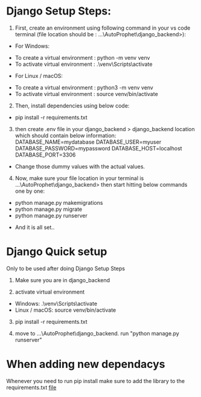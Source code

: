 # Django Setup Steps:

1. First, create an environment using following command in your vs code terminal 
(file location should be : ...\AutoProphet\django_backend>):

* For Windows:
- To create a virtual environment : python -m venv venv
- To activate virtual environment : .\venv\Scripts\activate

* For Linux / macOS:
- To create a virtual environment : python3 -m venv venv
- To activate virtual environment : source venv/bin/activate

2. Then, install dependencies using below code:
- pip install -r requirements.txt

3. then create .env file in your django_backend > django_backend location which should contain below information:
    DATABASE_NAME=mydatabase 
    DATABASE_USER=myuser
    DATABASE_PASSWORD=mypassword
    DATABASE_HOST=localhost
    DATABASE_PORT=3306
- Change those dummy values with the actual values. 

4. Now, make sure your file location in your terminal is ...\AutoProphet\django_backend> then start hitting below commands one by one:
- python manage.py makemigrations
- python manage.py migrate
- python manage.py runserver

* And it is all set..

# Django Quick setup

Only to be used after doing Django Setup Steps

1. Make sure you are in django_backend

2. activate virtual environment
- Windows: .\venv\Scripts\activate
- Linux / macOS: source venv/bin/activate

3. pip install -r requirements.txt

4. move to ...\AutoProphet\django_backend. run "python manage.py runserver"

# When adding new dependacys
Whenever you need to run pip install make sure to add the library to the requirements.txt [file](requirements.txt)
